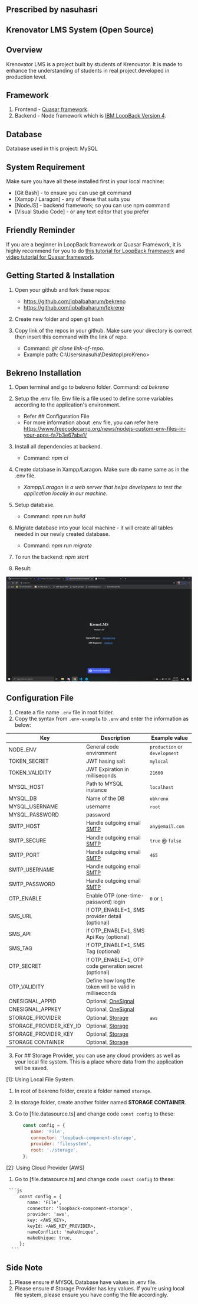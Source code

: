 ## Prescribed by nasuhasri

## Krenovator LMS System (Open Source)

## Overview
Krenovator LMS is a project built by students of Krenovator. It is made to enhance 
the understanding of students in real project developed in production level.

## Framework
   1. Frontend - [Quasar framework](https://quasar.dev/).
   2. Backend - Node framework which is [IBM LoopBack Version 4](https://loopback.io/).

## Database
Database used in this project: MySQL

## System Requirement
Make sure you have all these installed first in your local machine:

- [Git Bash]           - to ensure you can use git command
- [Xampp / Laragon]    - any of these that suits you 
- [NodeJS]             - backend framework; so you can use npm command
- [Visual Studio Code] - or any text editor that you prefer

## Friendly Reminder
If you are a beginner in LoopBack framework or Quasar Framework, it is highly recommend for you 
to do [this tutorial for LoopBack framework](https://loopback.io/doc/en/lb4/Tutorials.html) and [video tutorial for Quasar framework](https://quasar.dev/video-tutorials).

## Getting Started & Installation
1. Open your github and fork these repos:
   - https://github.com/iqbalbaharum/bekreno
   - https://github.com/iqbalbaharum/fekreno

2. Create new folder and open git bash

3. Copy link of the repos in your github. Make sure your directory is correct then insert this command with the link of repo.
   - Command: *git clone link-of-repo*.
   - Example path: C:\Users\nasuha\Desktop\proKreno>

## Bekreno Installation
1. Open terminal and go to bekreno folder.
   Command: *cd bekreno*

2. Setup the .env file. Env file is a file used to define some variables according to the application's environment.
   - Refer ## Configuration File
   - For more information about .env file, you can refer here <https://www.freecodecamp.org/news/nodejs-custom-env-files-in-your-apps-fa7b3e67abe1/>

3. Install all dependencies at backend.
   - Command: *npm ci*

4. Create database in Xampp/Laragon. Make sure db name same as in the .env file.
   - *Xampp/Laragon is a web server that helps developers to test the application locally in our machine*.

5. Setup database.
   - Command: *npm run build*

6. Migrate database into your local machine - it will create all tables needed in our newly created database.
   - Command: *npm run migrate*
   
7. To run the backend: *npm start*

8. Result:

![Backend Interface](./images/backend.jpg "Backend Interface")

## Configuration File

1. Create a file name `.env` file in root folder.
2. Copy the syntax from `.env-example` to `.env` and enter the information as below:

| Key                     | Description                                             | Example value                 |
| ----------------------- | ------------------------------------------------------- | ----------------------------- |
| NODE_ENV                | General code environment                                | `production` or `development` |
| TOKEN_SECRET            | JWT hasing salt                                         | `mylocal`                     |
| TOKEN_VALIDITY          | JWT Expiration in milliseconds                          | `21600`                       |
| MYSQL_HOST              | Path to MYSQL instance                                  | `localhost`                   |
| MYSQL_DB                | Name of the DB                                          | `obkreno`                     |
| MYSQL_USERNAME          | username                                                | `root`                        |
| MYSQL_PASSWORD          | password                                                | ` `                           |
| SMTP_HOST               | Handle outgoing email [SMTP](#smtp)                     | `any@email.com`               |
| SMTP_SECURE             | Handle outgoing email [SMTP](#smtp)                     | `true` @ `false`              |
| SMTP_PORT               | Handle outgoing email [SMTP](#smtp)                     | `465`                         |
| SMTP_USERNAME           | Handle outgoing email [SMTP](#smtp)                     | ` `                           |
| SMTP_PASSWORD           | Handle outgoing email [SMTP](#smtp)                     | ` `                           |
| OTP_ENABLE              | Enable OTP (one-time-password) login                    | `0` or `1`                    |
| SMS_URL                 | If OTP_ENABLE=1, SMS provider detail (optional)         |                               |
| SMS_API                 | If OTP_ENABLE=1, SMS Api Key (optional)                 |                               |
| SMS_TAG                 | If OTP_ENABLE=1, SMS Tag (optional)                     |                               |
| OTP_SECRET              | If OTP_ENABLE=1, OTP code generation secret (optional)  |                               |
| OTP_VALIDITY            | Define how long the token will be valid in milliseconds |                               |
| ONESIGNAL_APPID         | Optional, [OneSignal](https://onesignal.com/)           |                               |
| ONESIGNAL_APPKEY        | Optional, [OneSignal](https://onesignal.com/)           |                               |
| STORAGE_PROVIDER        | Optional, [Storage](#storage)                           | `aws`                         |
| STORAGE_PROVIDER_KEY_ID | Optional, [Storage](#storage)                           |                               |
| STORAGE_PROVIDER_KEY    | Optional, [Storage](#storage)                           |                               |
| STORAGE CONTAINER       | Optional, [Storage](#storage)                           |                               |

3. For ## Storage Provider, you can use any cloud providers as well as your local file system.
   This is a place where data from the application will be saved.

[1]: Using Local File System.
   1. In root of bekreno folder, create a folder named `storage`.
   2. In storage folder, create another folder named **STORAGE CONTAINER**.
   3. Go to [file.datasource.ts] and change code `const config` to these: 

      ```js
         const config = {
            name: 'File',
            connector: 'loopback-component-storage',
            provider: 'filesystem',
            root: './storage',
         };
      ```
[2]: Using Cloud Provider (AWS)
   1. Go to [file.datasource.ts] and change code `const config` to these:

     ```js
         const config = {
            name: 'File',
            connector: 'loopback-component-storage',
            provider: 'aws',
            key: <AWS_KEY>,
            keyId: <AWS_KEY_PROVIDER>,
            nameConflict: 'makeUnique',
            makeUnique: true,
         };
      ```
## Side Note
1. Please ensure # MYSQL Database have values in .env file.
2. Please ensure # Storage Provider has key values. If you're using local file system, 
   please ensure you have config the file accordingly.

